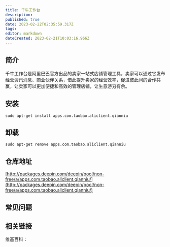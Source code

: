 ```yaml
---
title: 千牛工作台
description: 
published: true
date: 2023-02-22T02:35:59.317Z
tags: 
editor: markdown
dateCreated: 2023-02-21T10:03:16.966Z
---
```


## 简介

千牛工作台是阿里巴巴官方出品的卖家一站式店铺管理工具，卖家可以通过它发布经营资讯消息、商业伙伴关系，借此提升卖家的经营效率，促进彼此间的合作共赢，让卖家可以更加便捷和高效的管理店铺，让生意游刃有余。 

## 安装

`sudo apt-get install apps.com.taobao.aliclient.qianniu`

## 卸载

`sudo apt-get remove apps.com.taobao.aliclient.qianniu`

## 仓库地址

[http://packages.deepin.com/deepin/pool/non-free/a/apps.com.taobao.aliclient.qianniu/](http://packages.deepin.com/deepin/pool/non-free/a/apps.com.taobao.aliclient.qianniu/)

## 常见问题

## 相关链接

维基百科：
